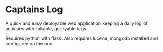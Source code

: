Captains Log
===========

A quick and easy deployable web application keeping a daily log of activities with linkable, queryable tags.

Requires python with flask. Also requires lucene, mongodb installed and configured on the box.